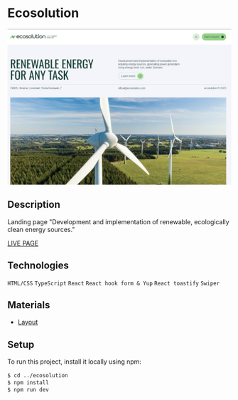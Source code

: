 # Ecosolution

![Main page screenshot](/public/imgs/screenshot.jpg)


## Description

Landing page "Development and implementation of renewable, ecologically clean energy sources."

[LIVE PAGE](https://luzhnyak.github.io/ecosolution/)

## Technologies

`HTML/CSS` `TypeScript` `React` `React hook form & Yup` `React toastify` `Swiper`

## Materials

- [Layout](https://www.figma.com/design/pTbhAbEXjsofeQHmtIE2tK/Ecosolution?node-id=1-2&t=PhW1JD9VAiaRTLch-0)

## Setup

To run this project, install it locally using npm:

```
$ cd ../ecosolution
$ npm install
$ npm run dev
```
